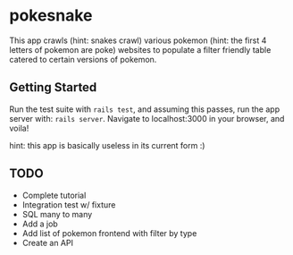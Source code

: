 # pokesnake

This app crawls (hint: snakes crawl) various pokemon (hint: the first 4 letters
of pokemon are poke) websites to populate a filter friendly table catered to
certain versions of pokemon.

## Getting Started

Run the test suite with `rails test`, and assuming this passes, run the app
server with: `rails server`. Navigate to localhost:3000 in your browser,
and voila!

hint: this app is basically useless in its current form :)

## TODO

* Complete tutorial
* Integration test w/ fixture
* SQL many to many
* Add a job
* Add list of pokemon frontend with filter by type
* Create an API

